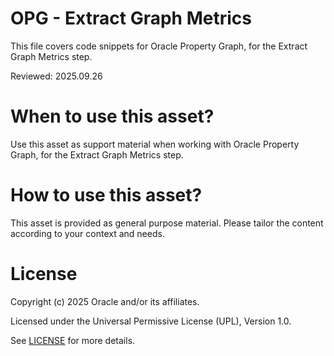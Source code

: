 # OPG - Extract Graph Metrics
 
This file covers code snippets for Oracle Property Graph, for the Extract Graph Metrics step.

Reviewed: 2025.09.26
 

# When to use this asset?

Use this asset as support material when working with Oracle Property Graph, for the Extract Graph Metrics step.


# How to use this asset?

This asset is provided as general purpose material. Please tailor the content according to your context and needs.


# License
 
Copyright (c) 2025 Oracle and/or its affiliates.
 
Licensed under the Universal Permissive License (UPL), Version 1.0.
 
See [LICENSE](https://github.com/oracle-devrel/technology-engineering/blob/main/LICENSE) for more details.
